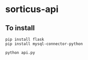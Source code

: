 # sorticus-api

## To install

```
pip install flask
pip install mysql-connector-python

python api.py
```